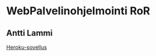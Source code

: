 # WebPalvelinohjelmointi RoR

## Antti Lammi

[Heroku-sovellus](https://blooming-ocean-15693.herokuapp.com/breweries)
